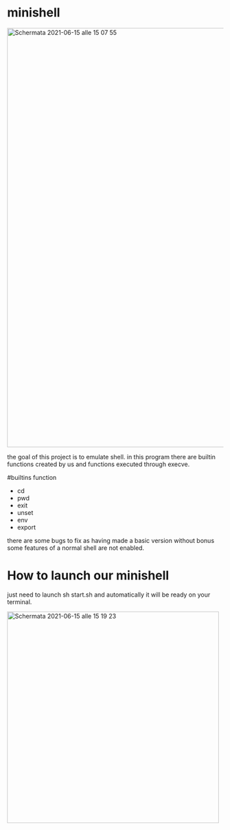 # minishell

<img width="977" alt="Schermata 2021-06-15 alle 15 07 55" src="https://user-images.githubusercontent.com/61160587/122058302-c5888800-cdeb-11eb-93a8-cb214d31515c.png">

the goal of this project is to emulate shell.
in this program there are builtin functions created by us and functions executed through execve.

#builtins function
- cd
- pwd
- exit
- unset
- env
- export

there are some bugs to fix as having made a basic version without bonus 
some features of a normal shell are not enabled.

# How to launch our minishell
just need to launch sh start.sh and automatically it will be ready on your terminal.

<img width="493" alt="Schermata 2021-06-15 alle 15 19 23" src="https://user-images.githubusercontent.com/61160587/122059874-590e8880-cded-11eb-8915-2a03631f55c9.png">






